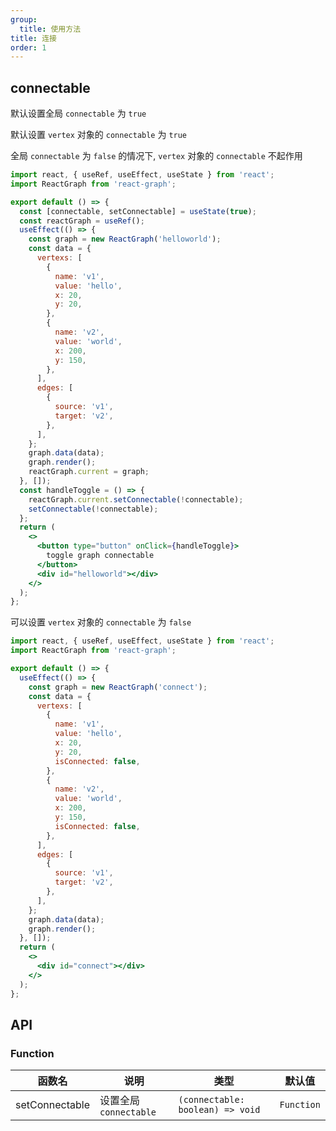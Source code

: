 ```yaml
---
group:
  title: 使用方法
title: 连接
order: 1
---
```


## connectable

默认设置全局 `connectable` 为 `true`

默认设置 `vertex` 对象的 `connectable` 为 `true`

全局 `connectable` 为 `false` 的情况下, `vertex` 对象的 `connectable` 不起作用

```jsx
import react, { useRef, useEffect, useState } from 'react';
import ReactGraph from 'react-graph';

export default () => {
  const [connectable, setConnectable] = useState(true);
  const reactGraph = useRef();
  useEffect(() => {
    const graph = new ReactGraph('helloworld');
    const data = {
      vertexs: [
        {
          name: 'v1',
          value: 'hello',
          x: 20,
          y: 20,
        },
        {
          name: 'v2',
          value: 'world',
          x: 200,
          y: 150,
        },
      ],
      edges: [
        {
          source: 'v1',
          target: 'v2',
        },
      ],
    };
    graph.data(data);
    graph.render();
    reactGraph.current = graph;
  }, []);
  const handleToggle = () => {
    reactGraph.current.setConnectable(!connectable);
    setConnectable(!connectable);
  };
  return (
    <>
      <button type="button" onClick={handleToggle}>
        toggle graph connectable
      </button>
      <div id="helloworld"></div>
    </>
  );
};
```

可以设置 `vertex` 对象的 `connectable` 为 `false`

```jsx
import react, { useRef, useEffect, useState } from 'react';
import ReactGraph from 'react-graph';

export default () => {
  useEffect(() => {
    const graph = new ReactGraph('connect');
    const data = {
      vertexs: [
        {
          name: 'v1',
          value: 'hello',
          x: 20,
          y: 20,
          isConnected: false,
        },
        {
          name: 'v2',
          value: 'world',
          x: 200,
          y: 150,
          isConnected: false,
        },
      ],
      edges: [
        {
          source: 'v1',
          target: 'v2',
        },
      ],
    };
    graph.data(data);
    graph.render();
  }, []);
  return (
    <>
      <div id="connect"></div>
    </>
  );
};
```

## API

### Function

<!-- prettier-ignore-start -->
| 函数名 | 说明 | 类型 | 默认值 |
| ----- | ---- | ---- | ----- |
| setConnectable | 设置全局 `connectable` | `(connectable: boolean) => void` | `Function` |
<!-- prettier-ignore-end -->
